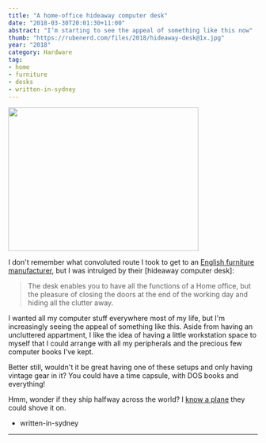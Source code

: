```yaml
---
title: "A home-office hideaway computer desk"
date: "2018-03-30T20:01:30+11:00"
abstract: "I’m starting to see the appeal of something like this now"
thumb: "https://rubenerd.com/files/2018/hideaway-desk@1x.jpg"
year: "2018"
category: Hardware
tag:
- home
- furniture
- desks
- written-in-sydney
---
```

<p><img src="https://rubenerd.com/files/2018/hideaway-desk@1x.jpg" srcset="https://rubenerd.com/files/2018/hideaway-desk@1x.jpg 1x, https://rubenerd.com/files/2018/hideaway-desk@2x.jpg 2x" alt="" style="width:384px; height:290px;" /></p>

I don't remember what convoluted route I took to get to an [English furniture manufacturer], but I was intruiged by their [hideaway computer desk]: 

> The desk enables you to have all the functions of a Home office, but the pleasure of closing the doors at the end of the working day and hiding all the clutter away.

I wanted all my computer stuff everywhere most of my life, but I'm increasingly seeing the appeal of something like this. Aside from having an uncluttered appartment, I like the idea of having a little workstation space to myself that I could arrange with all my peripherals and the precious few computer books I've kept.

Better still, wouldn't it be great having one of these setups and only having vintage gear in it? You could have a time capsule, with DOS books and everything!

Hmm, wonder if they ship halfway across the world? I [know a plane] they could shove it on.

[English furniture manufacturer]: https://www.mrsflatpack.co.uk/
- written-in-sydney
---
[know a plane]: https://rubenerd.com/first-direct-flights-from-australia-to-the-uk/ "Blog post: First direct flights from Australia to the UK"

